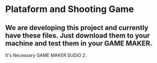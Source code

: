 # Plataform and Shooting Game
We are developing this project and currently have these files. Just download them to your machine and test them in your GAME MAKER.
-----------------------------------------------------------------------------------------------------------------------------------
It's Necessary GAME MAKER SUDIO 2.
